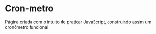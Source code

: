 # Cron-metro
Página criada com o intuito de praticar JavaScript, construindo assim um cronômetro funcional
